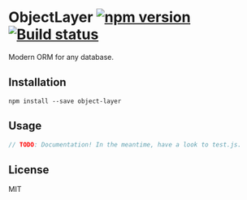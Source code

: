 # ObjectLayer [![npm version](https://img.shields.io/npm/v/object-layer.svg)](https://www.npmjs.com/package/object-layer) [![Build status](https://img.shields.io/travis/object-layer/object-layer.svg)](https://travis-ci.org/object-layer/object-layer)

Modern ORM for any database.

## Installation

```
npm install --save object-layer
```

## Usage

```javascript
// TODO: Documentation! In the meantime, have a look to test.js.
```

## License

MIT
